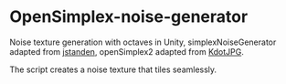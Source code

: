 # OpenSimplex-noise-generator

Noise texture generation with octaves in Unity, simplexNoiseGenerator adapted from [jstanden](https://gist.github.com/jstanden), 
openSimplex2 adapted from [KdotJPG](https://github.com/KdotJPG). 

The script creates a noise texture that tiles seamlessly.

